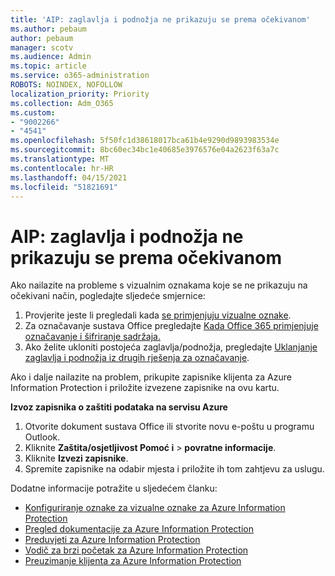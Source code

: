 ```yaml
---
title: 'AIP: zaglavlja i podnožja ne prikazuju se prema očekivanom'
ms.author: pebaum
author: pebaum
manager: scotv
ms.audience: Admin
ms.topic: article
ms.service: o365-administration
ROBOTS: NOINDEX, NOFOLLOW
localization_priority: Priority
ms.collection: Adm_O365
ms.custom:
- "9002266"
- "4541"
ms.openlocfilehash: 5f50fc1d38618017bca61b4e9290d9893983534e
ms.sourcegitcommit: 8bc60ec34bc1e40685e3976576e04a2623f63a7c
ms.translationtype: MT
ms.contentlocale: hr-HR
ms.lasthandoff: 04/15/2021
ms.locfileid: "51821691"
---
```

# <a name="aip-headers-and-footers-not-displaying-as-expected"></a>AIP: zaglavlja i podnožja ne prikazuju se prema očekivanom

Ako nailazite na probleme s vizualnim oznakama koje se ne prikazuju na očekivani način, pogledajte sljedeće smjernice:

1. Provjerite jeste li pregledali kada [se primjenjuju vizualne oznake](https://docs.microsoft.com/azure/information-protection/configure-policy-markings#when-visual-markings-are-applied).
2. Za označavanje sustava Office pregledajte [Kada Office 365 primjenjuje označavanje i šifriranje sadržaja.](https://docs.microsoft.com/microsoft-365/compliance/sensitivity-labels-office-apps#when-office-apps-apply-content-marking-and-encryption)
3. Ako želite ukloniti postojeća zaglavlja/podnožja, pregledajte [Uklanjanje zaglavlja i podnožja iz drugih rješenja za označavanje](https://docs.microsoft.com/azure/information-protection/rms-client/client-admin-guide-customizations#remove-headers-and-footers-from-other-labeling-solutions).

Ako i dalje nailazite na problem, prikupite zapisnike klijenta za Azure Information Protection i priložite izvezene zapisnike na ovu kartu.

**Izvoz zapisnika o zaštiti podataka na servisu Azure**

1. Otvorite dokument sustava Office ili stvorite novu e-poštu u programu Outlook.
2. Kliknite **Zaštita/osjetljivost Pomoć i**  >  **povratne informacije**.
3. Kliknite **Izvezi zapisnike**.
4. Spremite zapisnike na odabir mjesta i priložite ih tom zahtjevu za uslugu.

Dodatne informacije potražite u sljedećem članku:

- [Konfiguriranje oznake za vizualne oznake za Azure Information Protection](https://docs.microsoft.com/azure/information-protection/configure-policy-markings)
- [Pregled dokumentacije za Azure Information Protection](https://docs.microsoft.com/azure/information-protection/what-is-information-protection)
- [Preduvjeti za Azure Information Protection](https://docs.microsoft.com/azure/information-protection/get-started/requirements)
- [Vodič za brzi početak za Azure Information Protection](https://docs.microsoft.com/azure/information-protection/get-started/infoprotect-quick-start-tutorial)
- [Preuzimanje klijenta za Azure Information Protection](https://www.microsoft.com/download/details.aspx?id=53018)
